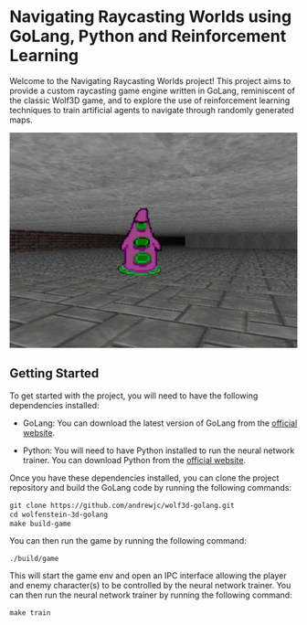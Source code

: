 # Navigating Raycasting Worlds using GoLang, Python and Reinforcement Learning

Welcome to the Navigating Raycasting Worlds project! This project aims to provide a custom raycasting game engine written in GoLang, reminiscent of the classic Wolf3D game, and to explore the use of reinforcement learning techniques to train artificial agents to navigate through randomly generated maps.

![Screenshot](assets/screenshot.png?raw=true "Game Screenshot")

## Getting Started

To get started with the project, you will need to have the following dependencies installed:

- GoLang: You can download the latest version of GoLang from the [official website](https://golang.org/).

- Python: You will need to have Python installed to run the neural network trainer. You can download Python from the [official website](https://www.python.org/).

Once you have these dependencies installed, you can clone the project repository and build the GoLang code by running the following commands:

```
git clone https://github.com/andrewjc/wolf3d-golang.git
cd wolfenstein-3d-golang
make build-game
```

You can then run the game by running the following command:

```
./build/game
```

This will start the game env and open an IPC interface allowing the player and enemy character(s) to be controlled by the neural network trainer. You can then run the neural network trainer by running the following command:

```
make train
```
